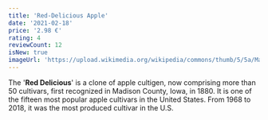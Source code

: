 ```yaml
---
title: 'Red-Delicious Apple'
date: '2021-02-18'
price: '2.98 €'
rating: 4
reviewCount: 12
isNew: true
imageUrl: 'https://upload.wikimedia.org/wikipedia/commons/thumb/5/5a/MalusDSC1439.jpg/640px-MalusDSC1439.jpg'
---
```


The '**Red Delicious**' is a clone of apple cultigen, now comprising more than 50 cultivars, first recognized in Madison County, Iowa, in 1880. It is one of the fifteen most popular apple cultivars in the United States. From 1968 to 2018, it was the most produced cultivar in the U.S.
